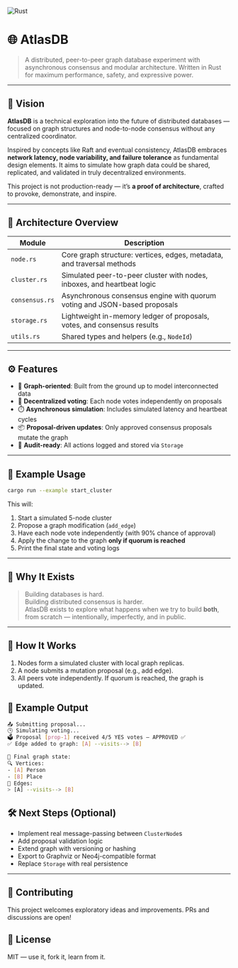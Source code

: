 ![Rust](https://img.shields.io/badge/Rust-Async_Consensus-orange?style=flat&logo=rust)

# 🌐 AtlasDB

> A distributed, peer-to-peer graph database experiment with asynchronous consensus and modular architecture. Written in Rust for maximum performance, safety, and expressive power.

---

## 🚀 Vision

**AtlasDB** is a technical exploration into the future of distributed databases — focused on graph structures and node-to-node consensus without any centralized coordinator.

Inspired by concepts like Raft and eventual consistency, AtlasDB embraces **network latency, node variability, and failure tolerance** as fundamental design elements. It aims to simulate how graph data could be shared, replicated, and validated in truly decentralized environments.

This project is not production-ready — it’s **a proof of architecture**, crafted to provoke, demonstrate, and inspire.

---

## 🧱 Architecture Overview

| Module         | Description                                                               |
| -------------- | ------------------------------------------------------------------------- |
| `node.rs`      | Core graph structure: vertices, edges, metadata, and traversal methods    |
| `cluster.rs`   | Simulated peer-to-peer cluster with nodes, inboxes, and heartbeat logic   |
| `consensus.rs` | Asynchronous consensus engine with quorum voting and JSON-based proposals |
| `storage.rs`   | Lightweight in-memory ledger of proposals, votes, and consensus results   |
| `utils.rs`     | Shared types and helpers (e.g., `NodeId`)                                 |

---

## ⚙️ Features

- 🧠 **Graph-oriented**: Built from the ground up to model interconnected data
- 🤝 **Decentralized voting**: Each node votes independently on proposals
- ⏱️ **Asynchronous simulation**: Includes simulated latency and heartbeat cycles
- 📦 **Proposal-driven updates**: Only approved consensus proposals mutate the graph
- 🧾 **Audit-ready**: All actions logged and stored via `Storage`

---

## 🧪 Example Usage

```bash
cargo run --example start_cluster
```

This will:

1. Start a simulated 5-node cluster
2. Propose a graph modification (`add_edge`)
3. Have each node vote independently (with 90% chance of approval)
4. Apply the change to the graph **only if quorum is reached**
5. Print the final state and voting logs

---

## 📌 Why It Exists

> Building databases is hard.  
> Building distributed consensus is harder.  
> AtlasDB exists to explore what happens when we try to build **both**, from scratch — intentionally, imperfectly, and in public.

---

## 🔄 How It Works

1. Nodes form a simulated cluster with local graph replicas.
2. A node submits a mutation proposal (e.g., add edge).
3. All peers vote independently. If quorum is reached, the graph is updated.

## 🧪 Example Output

```bash
📤 Submitting proposal...
🕒 Simulating voting...
🗳️ Proposal [prop-1] received 4/5 YES votes — APPROVED ✅
✅ Edge added to graph: [A] --visits--> [B]

📌 Final graph state:
🔍 Vertices:
- [A] Person
- [B] Place
🔗 Edges:
> [A] --visits--> [B]
```

## 🛠️ Next Steps (Optional)

- Implement real message-passing between `ClusterNode`s
- Add proposal validation logic
- Extend graph with versioning or hashing
- Export to Graphviz or Neo4j-compatible format
- Replace `Storage` with real persistence

---

## 🤝 Contributing

This project welcomes exploratory ideas and improvements. PRs and discussions are open!

## 📖 License

MIT — use it, fork it, learn from it.
